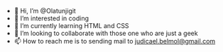 - 👋 Hi, I’m @Olatunjigit
- 👀 I’m interested in coding
- 🌱 I’m currently learning HTML and CSS
- 💞️ I’m looking to collaborate with those one who are just a geek
- 📫 How to reach me is to sending mail to judicael.belmol@gmail.com

<!---
Olatunjigit/Olatunjigit is a ✨ special ✨ repository because its `README.md` (this file) appears on your GitHub profile.
You can click the Preview link to take a look at your changes.
--->
